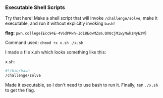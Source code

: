 ### Executable Shell Scripts 

Try that here! Make a shell script that will invoke `/challenge/solve`, make it executable, and run it without explicitly invoking `bash`!

**flag:** `pwn.college{Ecc94E-4V6dPRwh-Id18EowMZsm.QX0cjM1wyNwkzNyEzW}`

Command used: 
`chmod +x x.sh`
`./x.sh`

I made a file x.sh which looks something like this: 

x.sh: 
```bash
#!/bin/bash
/challenge/solve
```

Made it executable, so I don't need to use bash to run it. Finally, ran `./x.sh` to get the flag. 



